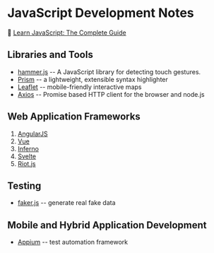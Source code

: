 # JavaScript Development Notes

:link: [Learn JavaScript: The Complete Guide](https://code.tutsplus.com/series/learn-javascript-the-complete-guide--cms-1112)

## Libraries and Tools

+ [hammer.js](https://hammerjs.github.io/) -- A JavaScript library for detecting touch gestures.
+ [Prism](http://prismjs.com/) -- a lightweight, extensible syntax highlighter
+ [Leaflet](https://leafletjs.com/) -- mobile-friendly interactive maps
+ [Axios](https://github.com/axios/axios) -- Promise based HTTP client for the browser and node.js

## Web Application Frameworks

1. [AngularJS](development-docs/web-development/web-application-development/angularjs.md)
2. [Vue](development-docs/web-development/web-application-development/vuejs.md)
3. [Inferno](https://infernojs.org/)
4. [Svelte](https://svelte.technology/)
5. [Riot.js](https://riot.js.org/)

## Testing

+ [faker.js](https://github.com/marak/Faker.js/) -- generate real fake data

## Mobile and Hybrid Application Development

+ [Appium](http://appium.io/) -- test automation framework
